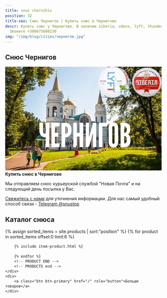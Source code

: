```yaml
---
title: snus chernihiv
position: 32
title-seo: Снюс Чернигов | Купить снюс в Чернигове
descr: Купить снюс у Чернигове. В наличии siberia, odens, lyft, thunder, general и другие.
  Звоните +380675680230
img: "/img/blog/cities/чернигов.jpg"
---
```


<section class="mb-4">
	<h1>Снюс Чернигов</h1>
	<div class="row">
		<div class="col-md-7">
			<img class="img-fluid" src="/img/blog/cities/чернигов.jpg" alt="Снюс в Чернигове">
		</div>
		<div class="col-md-5">
			<strong>Купить снюс в Чернигове</strong>
			<p>Мы отправляем снюс курьерской службой "Новая Почта" и на следующий день посылка у Вас.</p>
			<p><a href="#contactModal" data-toggle="modal" data-target="#contactModal">Свяжитесь с нами</a> для уточнения информации. Для нас самый удобный способ связи - <a href="//t.me/snustop" target="_blank" title="Telegram"><i class="icon-telegram"></i>Telegram @snustop</a></p>
		</div>
	</div>
</section>

<section class="mb-4">
	<h2>Каталог снюса</h2>
	<div class="row">
		<!-- PRODUCTS start -->
		<!-- PRODUCT START -->
		{% assign sorted_items = site.products | sort:"position" %}
		{% for product in sorted_items offset:0 limit:6 %}
		
		{% include item-product.html %}

		{% endfor %}
		<!-- PRODUCT END -->
		<!-- PRODUCTS end -->
	</div>
	<div>
		<a class="btn btn-primary" href="/" role="button">Больше товаров</a>
	</div>
</section>

